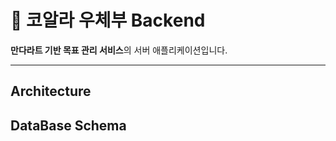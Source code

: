 # 🐨 코알라 우체부 Backend

**만다라트 기반 목표 관리 서비스**의 서버 애플리케이션입니다.  

---

## Architecture

## DataBase Schema

